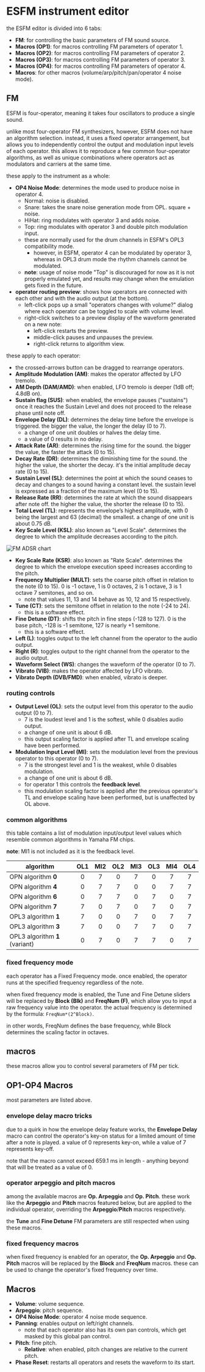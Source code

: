 # ESFM instrument editor

the ESFM editor is divided into 6 tabs:

- **FM**: for controlling the basic parameters of FM sound source.
- **Macros (OP1)**: for macros controlling FM parameters of operator 1.
- **Macros (OP2)**: for macros controlling FM parameters of operator 2.
- **Macros (OP3)**: for macros controlling FM parameters of operator 3.
- **Macros (OP4)**: for macros controlling FM parameters of operator 4.
- **Macros**: for other macros (volume/arp/pitch/pan/operator 4 noise mode).

## FM

ESFM is four-operator, meaning it takes four oscillators to produce a single sound.

unlike most four-operator FM synthesizers, however, ESFM does not have an algorithm selection. instead, it uses a fixed operator arrangement, but allows you to independently control the output and modulation input levels of each operator. this allows it to reproduce a few common four-operator algorithms, as well as unique combinations where operators act as modulators and carriers at the same time.

these apply to the instrument as a whole:
- **OP4 Noise Mode**: determines the mode used to produce noise in operator 4.
  - Normal: noise is disabled.
  - Snare: takes the snare noise generation mode from OPL. square + noise.
  - HiHat: ring modulates with operator 3 and adds noise.
  - Top: ring modulates with operator 3 and double pitch modulation input.
  - these are normally used for the drum channels in ESFM's OPL3 compatibility mode.
    - however, in ESFM, operator 4 can be modulated by operator 3, whereas in OPL3 drum mode the rhythm channels cannot be modulated.
  - __note__: usage of noise mode "Top" is discouraged for now as it is not properly emulated yet, and results may change when the emulation gets fixed in the future.
- **operator routing preview**: shows how operators are connected with each other and with the audio output (at the bottom).
  - left-click pops up a small "operators changes with volume?" dialog where each operator can be toggled to scale with volume level.
  - right-click switches to a preview display of the waveform generated on a new note:
    - left-click restarts the preview.
    - middle-click pauses and unpauses the preview.
    - right-click returns to algorithm view.

these apply to each operator:
- the crossed-arrows button can be dragged to rearrange operators.
- **Amplitude Modulation (AM)**: makes the operator affected by LFO tremolo.
- **AM Depth (DAM/AMD)**: when enabled, LFO tremolo is deeper (1dB off; 4.8dB on).
- **Sustain flag (SUS)**: when enabled, the envelope pauses ("sustains") once it reaches the Sustain Level and does not proceed to the release phase until note off.
- **Envelope Delay (DL)**: determines the delay time before the envelope is triggered. the bigger the value, the longer the delay (0 to 7).
  - a change of one unit doubles or halves the delay time.
  - a value of 0 results in no delay.
- **Attack Rate (AR)**: determines the rising time for the sound. the bigger the value, the faster the attack (0 to 15).
- **Decay Rate (DR)**: determines the diminishing time for the sound. the higher the value, the shorter the decay. it's the initial amplitude decay rate (0 to 15).
- **Sustain Level (SL)**: determines the point at which the sound ceases to decay and changes to a sound having a constant level. the sustain level is expressed as a fraction of the maximum level (0 to 15).
- **Release Rate (RR)**: determines the rate at which the sound disappears after note off. the higher the value, the shorter the release (0 to 15).
- **Total Level (TL)**: represents the envelope’s highest amplitude, with 0 being the largest and 63 (decimal) the smallest. a change of one unit is about 0.75 dB.
- **Key Scale Level (KSL)**: also known as "Level Scale". determines the degree to which the amplitude decreases according to the pitch.

![FM ADSR chart](FM-ADSRchart.png)

- **Key Scale Rate (KSR)**: also known as "Rate Scale". determines the degree to which the envelope execution speed increases according to the pitch.
- **Frequency Multiplier (MULT)**: sets the coarse pitch offset in relation to the note (0 to 15). 0 is -1 octave, 1 is 0 octaves, 2 is 1 octave, 3 is 1 octave 7 semitones, and so on.
  - note that values 11, 13 and 14 behave as 10, 12 and 15 respectively.
- **Tune (CT)**: sets the semitone offset in relation to the note (-24 to 24).
  - this is a software effect.
- **Fine Detune (DT)**: shifts the pitch in fine steps (-128 to 127). 0 is the base pitch, -128 is -1 semitone, 127 is nearly +1 semitone.
  - this is a software effect.
- **Left (L)**: toggles output to the left channel from the operator to the audio output.
- **Right (R)**: toggles output to the right channel from the operator to the audio output.
- **Waveform Select (WS)**: changes the waveform of the operator (0 to 7).
- **Vibrato (VIB)**: makes the operator affected by LFO vibrato.
- **Vibrato Depth (DVB/FMD)**: when enabled, vibrato is deeper.

### routing controls

- **Output Level (OL)**: sets the output level from this operator to the audio output (0 to 7).
  - 7 is the loudest level and 1 is the softest, while 0 disables audio output.
  - a change of one unit is about 6 dB.
  - this output scaling factor is applied after TL and envelope scaling have been performed.
- **Modulation Input Level (MI)**: sets the modulation level from the previous operator to this operator (0 to 7).
  - 7 is the strongest level and 1 is the weakest, while 0 disables modulation.
  - a change of one unit is about 6 dB.
  - for operator 1 this controls the **feedback level**.
  - this modulation scaling factor is applied after the previous operator's TL and envelope scaling have been performed, but is unaffected by OL above.

### common algorithms

this table contains a list of modulation input/output level values which resemble common algorithms in Yamaha FM chips.

__note__: MI1 is not included as it is the feedback level.

| algorithm                      | OL1 | MI2 | OL2 | MI3 | OL3 | MI4 | OL4 |
|--------------------------------|:---:|:---:|:---:|:---:|:---:|:---:|:---:|
| OPN algorithm **0**            |  0  |  7  |  0  |  7  |  0  |  7  |  7  |
| OPN algorithm **4**            |  0  |  7  |  7  |  0  |  0  |  7  |  7  |
| OPN algorithm **6**            |  0  |  7  |  7  |  0  |  7  |  0  |  7  |
| OPN algorithm **7**            |  7  |  0  |  7  |  0  |  7  |  0  |  7  |
| OPL3 algorithm **1**           |  7  |  0  |  0  |  7  |  0  |  7  |  7  |
| OPL3 algorithm **3**           |  7  |  0  |  0  |  7  |  7  |  0  |  7  |
| OPL3 algorithm **1** (variant) |  0  |  7  |  0  |  7  |  7  |  0  |  7  |

### fixed frequency mode

each operator has a Fixed Frequency mode. once enabled, the operator runs at the specified frequency regardless of the note.

when fixed frequency mode is enabled, the Tune and Fine Detune sliders will be replaced by **Block (Blk)** and **FreqNum (F)**, which allow you to input a raw frequency value into the operator.
the actual frequency is determined by the formula: `FreqNum*(2^Block)`.

in other words, FreqNum defines the base frequency, while Block determines the scaling factor in octaves.

## macros

these macros allow you to control several parameters of FM per tick.

## OP1-OP4 Macros

most parameters are listed above.

### envelope delay macro tricks

due to a quirk in how the envelope delay feature works, the **Envelope Delay** macro can control the operator's key-on status for a limited amount of time after a note is played. a value of 0 represents key-on, while a value of 7 represents key-off.

note that the macro cannot exceed 659.1 ms in length - anything beyond that will be treated as a value of 0.

### operator arpeggio and pitch macros

among the available macros are **Op. Arpeggio** and **Op. Pitch**. these work like the **Arpeggio** and **Pitch** macros featured below, but are applied to the individual operator, overriding the **Arpeggio**/**Pitch** macros respectively.

the **Tune** and **Fine Detune** FM parameters are still respected when using these macros.

### fixed frequency macros

when fixed frequency is enabled for an operator, the **Op. Arpeggio** and **Op. Pitch** macros will be replaced by the **Block** and **FreqNum** macros. these can be used to change the operator's fixed frequency over time.

## Macros

- **Volume**: volume sequence.
- **Arpeggio**: pitch sequence.
- **OP4 Noise Mode**: operator 4 noise mode sequence.
- **Panning**: enables output on left/right channels.
  - note that each operator also has its own pan controls, which get masked by this global pan control.
- **Pitch**: fine pitch.
  - **Relative**: when enabled, pitch changes are relative to the current pitch.
- **Phase Reset**: restarts all operators and resets the waveform to its start.